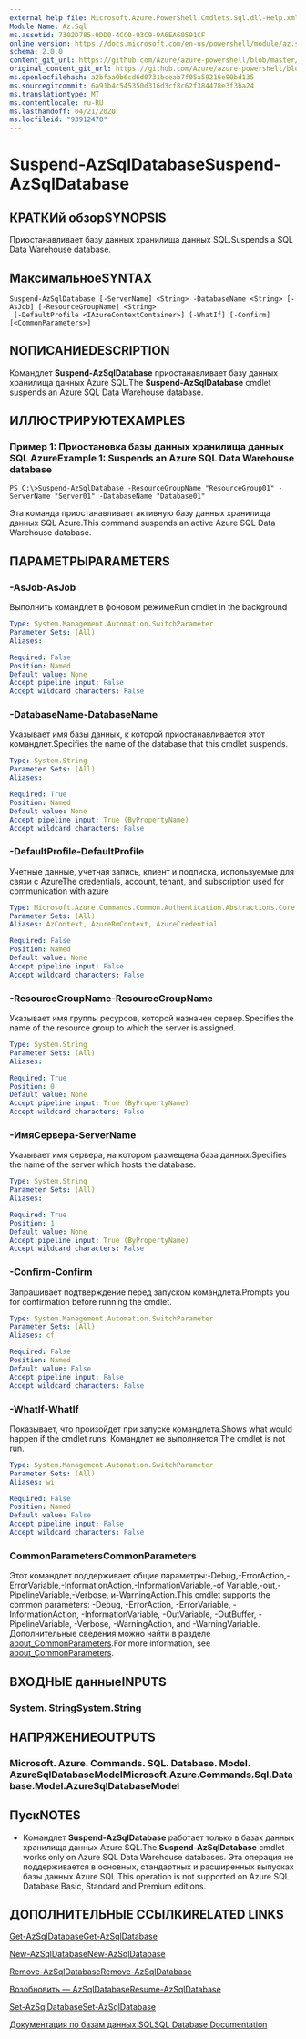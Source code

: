 ```yaml
---
external help file: Microsoft.Azure.PowerShell.Cmdlets.Sql.dll-Help.xml
Module Name: Az.Sql
ms.assetid: 7302D785-9DD0-4CC0-93C9-9A6EA60591CF
online version: https://docs.microsoft.com/en-us/powershell/module/az.sql/suspend-azsqldatabase
schema: 2.0.0
content_git_url: https://github.com/Azure/azure-powershell/blob/master/src/Sql/Sql/help/Suspend-AzSqlDatabase.md
original_content_git_url: https://github.com/Azure/azure-powershell/blob/master/src/Sql/Sql/help/Suspend-AzSqlDatabase.md
ms.openlocfilehash: a2bfaa0b6cd6d0731bceab7f05a59216e80bd135
ms.sourcegitcommit: 6a91b4c545350d316d3cf8c62f384478e3f3ba24
ms.translationtype: MT
ms.contentlocale: ru-RU
ms.lasthandoff: 04/21/2020
ms.locfileid: "93912470"
---
```

# <span data-ttu-id="46a30-101">Suspend-AzSqlDatabase</span><span class="sxs-lookup"><span data-stu-id="46a30-101">Suspend-AzSqlDatabase</span></span>

## <span data-ttu-id="46a30-102">КРАТКИй обзор</span><span class="sxs-lookup"><span data-stu-id="46a30-102">SYNOPSIS</span></span>
<span data-ttu-id="46a30-103">Приостанавливает базу данных хранилища данных SQL.</span><span class="sxs-lookup"><span data-stu-id="46a30-103">Suspends a SQL Data Warehouse database.</span></span>

## <span data-ttu-id="46a30-104">Максимальное</span><span class="sxs-lookup"><span data-stu-id="46a30-104">SYNTAX</span></span>

```
Suspend-AzSqlDatabase [-ServerName] <String> -DatabaseName <String> [-AsJob] [-ResourceGroupName] <String>
 [-DefaultProfile <IAzureContextContainer>] [-WhatIf] [-Confirm] [<CommonParameters>]
```

## <span data-ttu-id="46a30-105">NОПИСАНИЕ</span><span class="sxs-lookup"><span data-stu-id="46a30-105">DESCRIPTION</span></span>
<span data-ttu-id="46a30-106">Командлет **Suspend-AzSqlDatabase** приостанавливает базу данных хранилища данных Azure SQL.</span><span class="sxs-lookup"><span data-stu-id="46a30-106">The **Suspend-AzSqlDatabase** cmdlet suspends an Azure SQL Data Warehouse database.</span></span>

## <span data-ttu-id="46a30-107">ИЛЛЮСТРИРУЮТ</span><span class="sxs-lookup"><span data-stu-id="46a30-107">EXAMPLES</span></span>

### <span data-ttu-id="46a30-108">Пример 1: Приостановка базы данных хранилища данных SQL Azure</span><span class="sxs-lookup"><span data-stu-id="46a30-108">Example 1: Suspends an Azure SQL Data Warehouse database</span></span>
```
PS C:\>Suspend-AzSqlDatabase -ResourceGroupName "ResourceGroup01" -ServerName "Server01" -DatabaseName "Database01"
```

<span data-ttu-id="46a30-109">Эта команда приостанавливает активную базу данных хранилища данных SQL Azure.</span><span class="sxs-lookup"><span data-stu-id="46a30-109">This command suspends an active Azure SQL Data Warehouse database.</span></span>

## <span data-ttu-id="46a30-110">ПАРАМЕТРЫ</span><span class="sxs-lookup"><span data-stu-id="46a30-110">PARAMETERS</span></span>

### <span data-ttu-id="46a30-111">-AsJob</span><span class="sxs-lookup"><span data-stu-id="46a30-111">-AsJob</span></span>
<span data-ttu-id="46a30-112">Выполнить командлет в фоновом режиме</span><span class="sxs-lookup"><span data-stu-id="46a30-112">Run cmdlet in the background</span></span>

```yaml
Type: System.Management.Automation.SwitchParameter
Parameter Sets: (All)
Aliases:

Required: False
Position: Named
Default value: None
Accept pipeline input: False
Accept wildcard characters: False
```

### <span data-ttu-id="46a30-113">-DatabaseName</span><span class="sxs-lookup"><span data-stu-id="46a30-113">-DatabaseName</span></span>
<span data-ttu-id="46a30-114">Указывает имя базы данных, к которой приостанавливается этот командлет.</span><span class="sxs-lookup"><span data-stu-id="46a30-114">Specifies the name of the database that this cmdlet suspends.</span></span>

```yaml
Type: System.String
Parameter Sets: (All)
Aliases:

Required: True
Position: Named
Default value: None
Accept pipeline input: True (ByPropertyName)
Accept wildcard characters: False
```

### <span data-ttu-id="46a30-115">-DefaultProfile</span><span class="sxs-lookup"><span data-stu-id="46a30-115">-DefaultProfile</span></span>
<span data-ttu-id="46a30-116">Учетные данные, учетная запись, клиент и подписка, используемые для связи с Azure</span><span class="sxs-lookup"><span data-stu-id="46a30-116">The credentials, account, tenant, and subscription used for communication with azure</span></span>

```yaml
Type: Microsoft.Azure.Commands.Common.Authentication.Abstractions.Core.IAzureContextContainer
Parameter Sets: (All)
Aliases: AzContext, AzureRmContext, AzureCredential

Required: False
Position: Named
Default value: None
Accept pipeline input: False
Accept wildcard characters: False
```

### <span data-ttu-id="46a30-117">-ResourceGroupName</span><span class="sxs-lookup"><span data-stu-id="46a30-117">-ResourceGroupName</span></span>
<span data-ttu-id="46a30-118">Указывает имя группы ресурсов, которой назначен сервер.</span><span class="sxs-lookup"><span data-stu-id="46a30-118">Specifies the name of the resource group to which the server is assigned.</span></span>

```yaml
Type: System.String
Parameter Sets: (All)
Aliases:

Required: True
Position: 0
Default value: None
Accept pipeline input: True (ByPropertyName)
Accept wildcard characters: False
```

### <span data-ttu-id="46a30-119">-ИмяСервера</span><span class="sxs-lookup"><span data-stu-id="46a30-119">-ServerName</span></span>
<span data-ttu-id="46a30-120">Указывает имя сервера, на котором размещена база данных.</span><span class="sxs-lookup"><span data-stu-id="46a30-120">Specifies the name of the server which hosts the database.</span></span>

```yaml
Type: System.String
Parameter Sets: (All)
Aliases:

Required: True
Position: 1
Default value: None
Accept pipeline input: True (ByPropertyName)
Accept wildcard characters: False
```

### <span data-ttu-id="46a30-121">-Confirm</span><span class="sxs-lookup"><span data-stu-id="46a30-121">-Confirm</span></span>
<span data-ttu-id="46a30-122">Запрашивает подтверждение перед запуском командлета.</span><span class="sxs-lookup"><span data-stu-id="46a30-122">Prompts you for confirmation before running the cmdlet.</span></span>

```yaml
Type: System.Management.Automation.SwitchParameter
Parameter Sets: (All)
Aliases: cf

Required: False
Position: Named
Default value: False
Accept pipeline input: False
Accept wildcard characters: False
```

### <span data-ttu-id="46a30-123">-WhatIf</span><span class="sxs-lookup"><span data-stu-id="46a30-123">-WhatIf</span></span>
<span data-ttu-id="46a30-124">Показывает, что произойдет при запуске командлета.</span><span class="sxs-lookup"><span data-stu-id="46a30-124">Shows what would happen if the cmdlet runs.</span></span>
<span data-ttu-id="46a30-125">Командлет не выполняется.</span><span class="sxs-lookup"><span data-stu-id="46a30-125">The cmdlet is not run.</span></span>

```yaml
Type: System.Management.Automation.SwitchParameter
Parameter Sets: (All)
Aliases: wi

Required: False
Position: Named
Default value: False
Accept pipeline input: False
Accept wildcard characters: False
```

### <span data-ttu-id="46a30-126">CommonParameters</span><span class="sxs-lookup"><span data-stu-id="46a30-126">CommonParameters</span></span>
<span data-ttu-id="46a30-127">Этот командлет поддерживает общие параметры:-Debug,-ErrorAction,-ErrorVariable,-InformationAction,-InformationVariable,-of Variable,-out,-PipelineVariable,-Verbose, и-WarningAction.</span><span class="sxs-lookup"><span data-stu-id="46a30-127">This cmdlet supports the common parameters: -Debug, -ErrorAction, -ErrorVariable, -InformationAction, -InformationVariable, -OutVariable, -OutBuffer, -PipelineVariable, -Verbose, -WarningAction, and -WarningVariable.</span></span> <span data-ttu-id="46a30-128">Дополнительные сведения можно найти в разделе [about_CommonParameters](http://go.microsoft.com/fwlink/?LinkID=113216).</span><span class="sxs-lookup"><span data-stu-id="46a30-128">For more information, see [about_CommonParameters](http://go.microsoft.com/fwlink/?LinkID=113216).</span></span>

## <span data-ttu-id="46a30-129">ВХОДНЫЕ данные</span><span class="sxs-lookup"><span data-stu-id="46a30-129">INPUTS</span></span>

### <span data-ttu-id="46a30-130">System. String</span><span class="sxs-lookup"><span data-stu-id="46a30-130">System.String</span></span>

## <span data-ttu-id="46a30-131">НАПРЯЖЕНИЕ</span><span class="sxs-lookup"><span data-stu-id="46a30-131">OUTPUTS</span></span>

### <span data-ttu-id="46a30-132">Microsoft. Azure. Commands. SQL. Database. Model. AzureSqlDatabaseModel</span><span class="sxs-lookup"><span data-stu-id="46a30-132">Microsoft.Azure.Commands.Sql.Database.Model.AzureSqlDatabaseModel</span></span>

## <span data-ttu-id="46a30-133">Пуск</span><span class="sxs-lookup"><span data-stu-id="46a30-133">NOTES</span></span>
* <span data-ttu-id="46a30-134">Командлет **Suspend-AzSqlDatabase** работает только в базах данных хранилища данных Azure SQL.</span><span class="sxs-lookup"><span data-stu-id="46a30-134">The **Suspend-AzSqlDatabase** cmdlet works only on Azure SQL Data Warehouse databases.</span></span> <span data-ttu-id="46a30-135">Эта операция не поддерживается в основных, стандартных и расширенных выпусках базы данных Azure SQL.</span><span class="sxs-lookup"><span data-stu-id="46a30-135">This operation is not supported on Azure SQL Database Basic, Standard and Premium editions.</span></span>

## <span data-ttu-id="46a30-136">ДОПОЛНИТЕЛЬНЫЕ ССЫЛКИ</span><span class="sxs-lookup"><span data-stu-id="46a30-136">RELATED LINKS</span></span>

[<span data-ttu-id="46a30-137">Get-AzSqlDatabase</span><span class="sxs-lookup"><span data-stu-id="46a30-137">Get-AzSqlDatabase</span></span>](./Get-AzSqlDatabase.md)

[<span data-ttu-id="46a30-138">New-AzSqlDatabase</span><span class="sxs-lookup"><span data-stu-id="46a30-138">New-AzSqlDatabase</span></span>](./New-AzSqlDatabase.md)

[<span data-ttu-id="46a30-139">Remove-AzSqlDatabase</span><span class="sxs-lookup"><span data-stu-id="46a30-139">Remove-AzSqlDatabase</span></span>](./Remove-AzSqlDatabase.md)

[<span data-ttu-id="46a30-140">Возобновить — AzSqlDatabase</span><span class="sxs-lookup"><span data-stu-id="46a30-140">Resume-AzSqlDatabase</span></span>](./Resume-AzSqlDatabase.md)

[<span data-ttu-id="46a30-141">Set-AzSqlDatabase</span><span class="sxs-lookup"><span data-stu-id="46a30-141">Set-AzSqlDatabase</span></span>](./Set-AzSqlDatabase.md)

[<span data-ttu-id="46a30-142">Документация по базам данных SQL</span><span class="sxs-lookup"><span data-stu-id="46a30-142">SQL Database Documentation</span></span>](https://docs.microsoft.com/azure/sql-database/)


